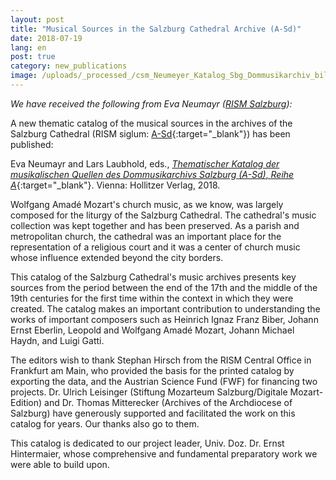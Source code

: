 ```yaml
---
layout: post
title: "Musical Sources in the Salzburg Cathedral Archive (A-Sd)"
date: 2018-07-19
lang: en
post: true
category: new_publications
image: /uploads/_processed_/csm_Neumeyer_Katalog_Sbg_Dommusikarchiv_bild_a413b1b122.jpg
---
```



_We have received the following from Eva Neumayr ([RISM Salzburg](http://salzburg.rism.info/index.php?id=82 "Opens internal link in current window")):_

A new thematic catalog of the musical sources in the archives of the Salzburg Cathedral (RISM siglum: [A-Sd](https://opac.rism.info/search?View=rism&siglum=A-Sd&Language=en){:target="_blank"}) has been published:

Eva Neumayr and Lars Laubhold, eds., [_Thematischer Katalog der musikalischen Quellen des Dommusikarchivs Salzburg (A-Sd)_, _Reihe A_](http://www.hollitzer.at/wissenschaft/programm/produktdetail/produkt/dommusikarchiv-salzburg-a-sd-thematischer-katalog-der-musikalischen-quellen-reihe-a/backPID/uebersicht-2.html){:target="_blank"}. Vienna: Hollitzer Verlag, 2018.

Wolfgang Amadé Mozart's church music, as we know, was largely composed for the liturgy of the Salzburg Cathedral. The cathedral's music collection was kept together and has been preserved. As a parish and metropolitan church, the cathedral was an important place for the representation of a religious court and it was a center of church music whose influence extended beyond the city borders.

This catalog of the Salzburg Cathedral's music archives presents key sources from the period between the end of the 17th and the middle of the 19th centuries for the first time within the context in which they were created. The catalog makes an important contribution to understanding the works of important composers such as Heinrich Ignaz Franz Biber, Johann Ernst Eberlin, Leopold and Wolfgang Amadé Mozart, Johann Michael Haydn, and Luigi Gatti.

The editors wish to thank Stephan Hirsch from the RISM Central Office in Frankfurt am Main, who provided the basis for the printed catalog by exporting the data, and the Austrian Science Fund (FWF) for financing two projects. Dr. Ulrich Leisinger (Stiftung Mozarteum Salzburg/Digitale Mozart-Edition) and Dr. Thomas Mitterecker (Archives of the Archdiocese of Salzburg) have generously supported and facilitated the work on this catalog for years. Our thanks also go to them.

This catalog is dedicated to our project leader, Univ. Doz. Dr. Ernst Hintermaier, whose comprehensive and fundamental preparatory work we were able to build upon.

<script type="text/javascript">var switchTo5x=true;</script><script type="text/javascript" src="http://w.sharethis.com/button/buttons.js"></script><script type="text/javascript">stLight.options({publisher: "9b601438-1ce1-49d8-bfd7-9cff5df54c17", doNotHash: false, doNotCopy: false, hashAddressBar: false});</script>